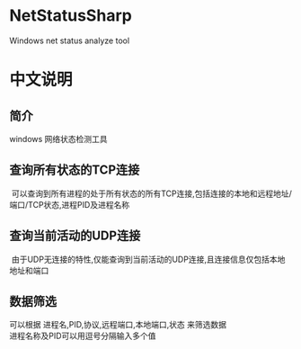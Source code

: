 # NetStatusSharp
Windows net status analyze tool

# 中文说明

## 简介
windows 网络状态检测工具

## 查询所有状态的TCP连接
  可以查询到所有进程的处于所有状态的所有TCP连接,包括连接的本地和远程地址/端口/TCP状态,进程PID及进程名称

## 查询当前活动的UDP连接
  由于UDP无连接的特性,仅能查询到当前活动的UDP连接,且连接信息仅包括本地地址和端口
  
## 数据筛选
 可以根据 进程名,PID,协议,远程端口,本地端口,状态 来筛选数据  
 进程名称及PID可以用逗号分隔输入多个值



